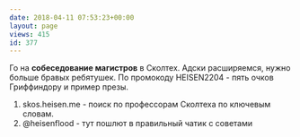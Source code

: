 ```yaml
---
date: 2018-04-11 07:53:23+00:00
layout: page
views: 415
id: 377
---
```


Го на **собеседование магистров** в Сколтех. Адски расширяемся, нужно больше бравых ребятушек. По промокоду HEISEN2204 - пять очков Гриффиндору и пример презы.

1) skos.heisen.me - поиск по профессорам Сколтеха по ключевым словам.
2) @heisenflood - тут пошлют в правильный чатик с советами


